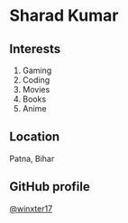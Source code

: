 # Sharad Kumar

## Interests
1. Gaming
2. Coding
3. Movies
4. Books
5. Anime

## Location
Patna, Bihar

## GitHub profile
[@winxter17](https://github.com/winxter17) 

